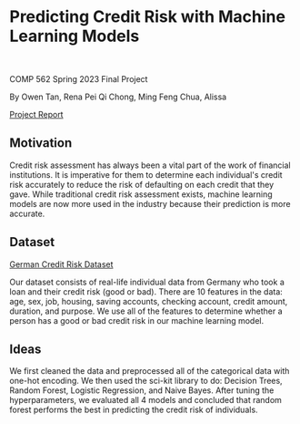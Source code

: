 # Predicting Credit Risk with Machine Learning Models

</br>

COMP 562 Spring 2023 Final Project

By Owen Tan, Rena Pei Qi Chong, Ming Feng Chua, Alissa

[Project Report](https://github.com/mslevis/comp562-final-project/blob/master/COMP562_Credit_Risk_Prediction.pdf)

## Motivation
Credit risk assessment has always been a vital part of the work of financial institutions. It is imperative for them to determine each individual's credit risk accurately to reduce the risk of defaulting on each credit that they gave. While traditional credit risk assessment exists, machine learning models are now more used in the industry because their prediction is more accurate.

## Dataset
[German Credit Risk Dataset](https://archive.ics.uci.edu/ml/datasets/Statlog+%28German+Credit+Data%29)

Our dataset consists of real-life individual data from Germany who took a loan and their credit risk (good or bad). There are 10
features in the data: age, sex, job, housing, saving accounts,
checking account, credit amount, duration, and purpose. We use all of the
features to determine whether a person has a
good or bad credit risk in our machine learning model.


## Ideas
We first cleaned the data and preprocessed all of the categorical data with one-hot encoding. We then used the sci-kit library to do: Decision Trees, Random Forest, Logistic Regression, and Naive Bayes. After tuning the hyperparameters, we evaluated all 4 models and concluded that random forest performs the best in predicting the credit risk of individuals.
